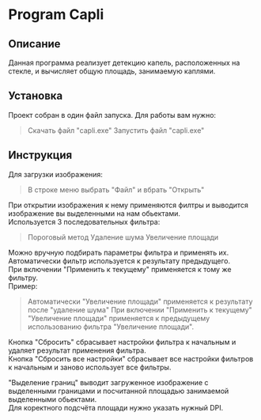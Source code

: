 # Program Capli
## Описание
Данная программа реализует детекцию капель, расположенных на стекле, и вычисляет общую площадь, занимаемую каплями.

## Установка
Проект собран в один файл запуска. Для работы вам нужно:
>Скачать файл "capli.exe"
>Запустить файл "capli.exe"
## Инструкция
Для загрузки изображения:
  >В строке меню выбрать "Файл" и вбрать "Открыть"

При открытии изображения к нему применяются филтры и выводится изображение вы выделенными на нам обьектами.  
Используется 3 последовательных фильтра:
  >Пороговый метод
  >Удаление шума
  >Увеличение площади

 Можно вручную подбирать параметры фильтра и применять их.  
 Автоматически фильтр используется к результату предыдущего.   
 При включении "Применить к текущему" применяется к тому же фильтру.  
 Пример: 
   >Автоматически "Увеличение площади" применяется к результату после "удаление шума"
   >При включении "Применить к текущему" "Увеличение площади" применяется к предыдущему использованию фильтра "Увеличение площади".

Кнопка "Сбросить" сбрасывает настройки фильтра к начальным и удаляет результат применения фильтра.  
Кнопка "Сбросить все настройки" сбрасывает все настройки фильтров к начальным и заново использует все фильтры.  

"Выделение границ" выводит загруженное изображение с выделенными границами и посчитанной площадью занимаемой выделенными обьектами.  
Для коректного подсчёта площади нужно указать нужный DPI.
 
